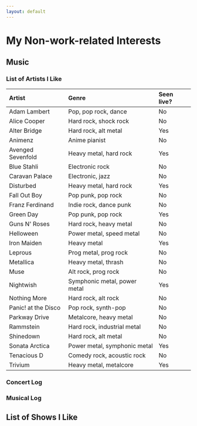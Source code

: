 ```yaml
---
layout: default
---
```


# My Non-work-related Interests

## Music

### List of Artists I Like

| Artist                 | Genre                        | Seen live? |
|:-----------------------|:-----------------------------|:-----------|
| Adam Lambert           | Pop, pop rock, dance         | No         |
| Alice Cooper           | Hard rock, shock rock        | No         |
| Alter Bridge           | Hard rock, alt metal         | Yes        |
| Animenz                | Anime pianist                | No         |
| Avenged Sevenfold      | Heavy metal, hard rock       | Yes        |
| Blue Stahli            | Electronic rock              | No         |
| Caravan Palace         | Electronic, jazz             | No         |
| Disturbed              | Heavy metal, hard rock       | Yes        |
| Fall Out Boy           | Pop punk, pop rock           | No         |
| Franz Ferdinand        | Indie rock, dance punk       | No         |
| Green Day              | Pop punk, pop rock           | Yes        |
| Guns N' Roses          | Hard rock, heavy metal       | No         |
| Helloween              | Power metal, speed metal     | No         |
| Iron Maiden            | Heavy metal                  | Yes        |
| Leprous                | Prog metal, prog rock        | No         |
| Metallica              | Heavy metal, thrash          | No         |
| Muse                   | Alt rock, prog rock          | No         |
| Nightwish              | Symphonic metal, power metal | Yes        |
| Nothing More           | Hard rock, alt rock          | No         |
| Panic! at the Disco    | Pop rock, synth-pop          | No         |
| Parkway Drive          | Metalcore, heavy metal       | No         |
| Rammstein              | Hard rock, industrial metal  | No         |
| Shinedown              | Hard rock, alt metal         | No         |
| Sonata Arctica         | Power metal, symphonic metal | Yes        |
| Tenacious D            | Comedy rock, acoustic rock   | No         |
| Trivium                | Heavy metal, metalcore       | Yes        |


### Concert Log



### Musical Log




## List of Shows I Like


